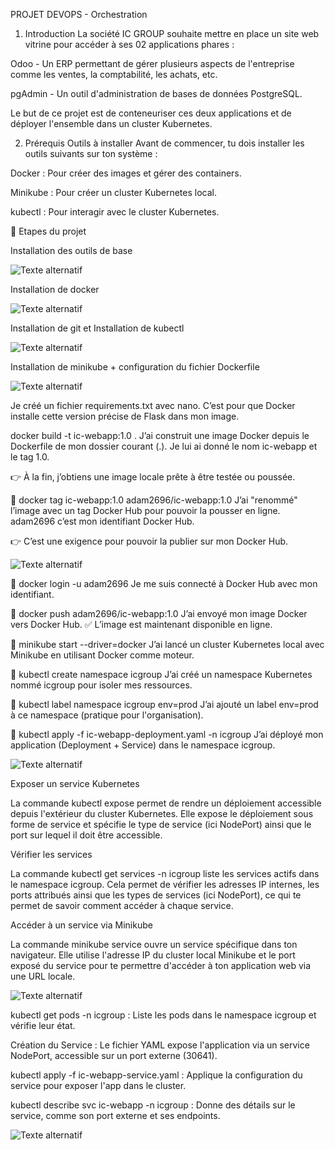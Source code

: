 PROJET DEVOPS - Orchestration



1) Introduction
La société IC GROUP souhaite mettre en place un site web vitrine pour accéder à ses 02 applications phares :

Odoo - Un ERP permettant de gérer plusieurs aspects de l'entreprise comme les ventes, la comptabilité, les achats, etc.

pgAdmin - Un outil d'administration de bases de données PostgreSQL.

Le but de ce projet est de conteneuriser ces deux applications et de déployer l'ensemble dans un cluster Kubernetes.

2) Prérequis
Outils à installer
Avant de commencer, tu dois installer les outils suivants sur ton système :

Docker : Pour créer des images et gérer des containers.

Minikube : Pour créer un cluster Kubernetes local.

kubectl : Pour interagir avec le cluster Kubernetes.


📅 Etapes du projet



Installation des outils de base

![Texte alternatif](images/installation_2025.png)



Installation de docker

![Texte alternatif](images/install_docker.png)




Installation de git et Installation de kubectl

![Texte alternatif](images/Install_git.png)




Installation de minikube + configuration du fichier Dockerfile

![Texte alternatif](images/Install_minikub.png)



Je créé un fichier requirements.txt avec nano.
 C’est pour que Docker installe cette version précise de Flask dans mon image.

 docker build -t ic-webapp:1.0 .
J’ai construit une image Docker depuis le Dockerfile de mon dossier courant (.).
Je lui ai donné le nom ic-webapp et le tag 1.0.

👉 À la fin, j’obtiens une image locale prête à être testée ou poussée.

🧱 docker tag ic-webapp:1.0 adam2696/ic-webapp:1.0
J’ai "renommé" l’image avec un tag Docker Hub pour pouvoir la pousser en ligne.
adam2696 c’est mon identifiant Docker Hub.

👉 C’est une exigence pour pouvoir la publier sur mon Docker Hub.

![Texte alternatif](images/Requirement_docker_build.png)




🧱 docker login -u adam2696
Je me suis connecté à Docker Hub avec mon identifiant.

🧱 docker push adam2696/ic-webapp:1.0
J’ai envoyé mon image Docker vers Docker Hub.
✅ L’image est maintenant disponible en ligne.

🧱 minikube start --driver=docker
J’ai lancé un cluster Kubernetes local avec Minikube en utilisant Docker comme moteur.

🧱 kubectl create namespace icgroup
J’ai créé un namespace Kubernetes nommé icgroup pour isoler mes ressources.

🧱 kubectl label namespace icgroup env=prod
J’ai ajouté un label env=prod à ce namespace (pratique pour l'organisation).

🧱 kubectl apply -f ic-webapp-deployment.yaml -n icgroup
J’ai déployé mon application (Deployment + Service) dans le namespace icgroup.

![Texte alternatif](images/Connexion_docker_image.png)


Exposer un service Kubernetes

La commande kubectl expose permet de rendre un déploiement accessible depuis l'extérieur du cluster Kubernetes. Elle expose le déploiement sous forme de service et spécifie le type de service (ici NodePort) ainsi que le port sur lequel il doit être accessible.

Vérifier les services

La commande kubectl get services -n icgroup liste les services actifs dans le namespace icgroup. Cela permet de vérifier les adresses IP internes, les ports attribués ainsi que les types de services (ici NodePort), ce qui te permet de savoir comment accéder à chaque service.

Accéder à un service via Minikube

La commande minikube service ouvre un service spécifique dans ton navigateur. Elle utilise l'adresse IP du cluster local Minikube et le port exposé du service pour te permettre d'accéder à ton application web via une URL locale.

![Texte alternatif](images/Exposition_port.png)



kubectl get pods -n icgroup : Liste les pods dans le namespace icgroup et vérifie leur état.

Création du Service : Le fichier YAML expose l'application via un service NodePort, accessible sur un port externe (30641).

kubectl apply -f ic-webapp-service.yaml : Applique la configuration du service pour exposer l'app dans le cluster.

kubectl describe svc ic-webapp -n icgroup : Donne des détails sur le service, comme son port externe et ses endpoints.

![Texte alternatif](images/webapp-service_yaml.png)

